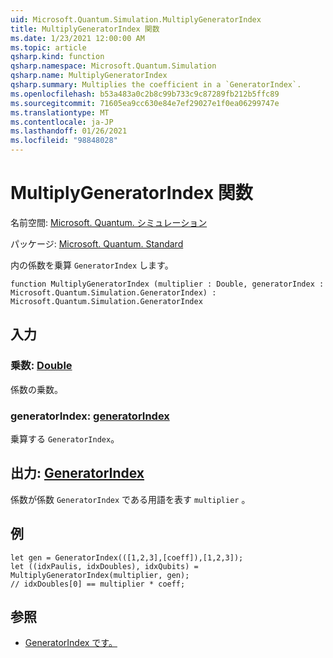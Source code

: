 ```yaml
---
uid: Microsoft.Quantum.Simulation.MultiplyGeneratorIndex
title: MultiplyGeneratorIndex 関数
ms.date: 1/23/2021 12:00:00 AM
ms.topic: article
qsharp.kind: function
qsharp.namespace: Microsoft.Quantum.Simulation
qsharp.name: MultiplyGeneratorIndex
qsharp.summary: Multiplies the coefficient in a `GeneratorIndex`.
ms.openlocfilehash: b53a483a0c2b8c99b733c9c87289fb212b5ffc89
ms.sourcegitcommit: 71605ea9cc630e84e7ef29027e1f0ea06299747e
ms.translationtype: MT
ms.contentlocale: ja-JP
ms.lasthandoff: 01/26/2021
ms.locfileid: "98848028"
---
```

# <a name="multiplygeneratorindex-function"></a>MultiplyGeneratorIndex 関数

名前空間: [Microsoft. Quantum. シミュレーション](xref:Microsoft.Quantum.Simulation)

パッケージ: [Microsoft. Quantum. Standard](https://nuget.org/packages/Microsoft.Quantum.Standard)


内の係数を乗算 `GeneratorIndex` します。

```qsharp
function MultiplyGeneratorIndex (multiplier : Double, generatorIndex : Microsoft.Quantum.Simulation.GeneratorIndex) : Microsoft.Quantum.Simulation.GeneratorIndex
```


## <a name="input"></a>入力

### <a name="multiplier--double"></a>乗数: [Double](xref:microsoft.quantum.lang-ref.double)

係数の乗数。


### <a name="generatorindex--generatorindex"></a>generatorIndex: [generatorIndex](xref:Microsoft.Quantum.Simulation.GeneratorIndex)

乗算する `GeneratorIndex`。



## <a name="output--generatorindex"></a>出力: [GeneratorIndex](xref:Microsoft.Quantum.Simulation.GeneratorIndex)

係数が係数 `GeneratorIndex` である用語を表す `multiplier` 。

## <a name="example"></a>例

```qsharp
let gen = GeneratorIndex(([1,2,3],[coeff]),[1,2,3]);
let ((idxPaulis, idxDoubles), idxQubits) = MultiplyGeneratorIndex(multiplier, gen);
// idxDoubles[0] == multiplier * coeff;
```

## <a name="see-also"></a>参照

- [GeneratorIndex です。](xref:Microsoft.Quantum.Simulation.GeneratorIndex)